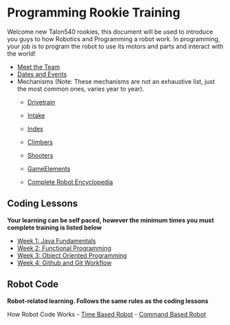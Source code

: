 # Programming Rookie Training

Welcome new Talon540 rookies, this document will be used to introduce you guys to how Robotics and Programming a robot work. In programming, your job is to program the robot to use its motors and parts and interact with the world!

- [Meet the Team](/Team%20Introduction.md)
- [Dates and Events](/Dates%20and%20Events.md)
- Mechanisms (Note: These mechanisms are not an exhaustive list, just the most common ones, varies year to year).
    - [Drivetrain](/Mechanisms/Drivetrains.md)

    - [Intake](/Mechanisms/Intakes.md)

    - [Index](/Mechanisms/Indexers.md)

    - [Climbers](/Mechanisms/Climbers.md)

    - [Shooters](/Mechanisms/Shooters.md)

    - [GameElements](/Mechanisms/GameElements.md)

    - [Complete Robot Encyclopedia](https://www.projectb.net.au/resources/robot-mechanisms/)
    
## Coding Lessons
**Your learning can be self paced, however the minimum times you must complete training is listed below**
- [Week 1: Java Fundamentals](/CodingLessons/JavaLessons/JavaFundamentals.md)
- [Week 2: Functional Programming](/CodingLessons/JavaLessons/FunctionalProgramming.md)
- [Week 3: Object Oriented Programming]()
- [Week 4: Github and Git Workflow]()

## Robot Code
**Robot-related learning. Follows the same rules as the coding lessons**
 
How Robot Code Works
    - [Time Based Robot](/Robot%20Code%20Overview/Time%20Based/Time%20Based%20Code.md)
    - [Command Based Robot](/Robot%20Code%20Overview/Command%20Based/Command%20Based%20Code.md)
